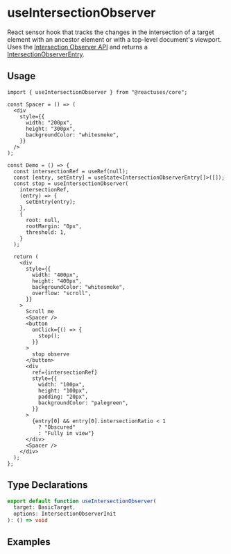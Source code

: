 # useIntersectionObserver

React sensor hook that tracks the changes in the intersection of a target element with an ancestor element or with a top-level document's viewport. Uses the [Intersection Observer API](https://developer.mozilla.org/en-US/docs/Web/API/Intersection_Observer_API) and returns a [IntersectionObserverEntry](https://developer.mozilla.org/en-US/docs/Web/API/IntersectionObserverEntry).

## Usage

```tsx
import { useIntersectionObserver } from "@reactuses/core";

const Spacer = () => (
  <div
    style={{
      width: "200px",
      height: "300px",
      backgroundColor: "whitesmoke",
    }}
  />
);

const Demo = () => {
  const intersectionRef = useRef(null);
  const [entry, setEntry] = useState<IntersectionObserverEntry[]>([]);
  const stop = useIntersectionObserver(
    intersectionRef,
    (entry) => {
      setEntry(entry);
    },
    {
      root: null,
      rootMargin: "0px",
      threshold: 1,
    }
  );

  return (
    <div
      style={{
        width: "400px",
        height: "400px",
        backgroundColor: "whitesmoke",
        overflow: "scroll",
      }}
    >
      Scroll me
      <Spacer />
      <button
        onClick={() => {
          stop();
        }}
      >
        stop observe
      </button>
      <div
        ref={intersectionRef}
        style={{
          width: "100px",
          height: "100px",
          padding: "20px",
          backgroundColor: "palegreen",
        }}
      >
        {entry[0] && entry[0].intersectionRatio < 1
          ? "Obscured"
          : "Fully in view"}
      </div>
      <Spacer />
    </div>
  );
};
```

## Type Declarations

```ts
export default function useIntersectionObserver(
  target: BasicTarget,
  options: IntersectionObserverInit
): () => void
```

## Examples
